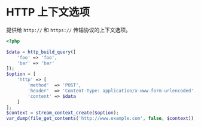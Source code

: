 # HTTP 上下文选项

提供给 `http://` 和 `https://` 传输协议的上下文选项。

```php
<?php

$data = http_build_query([
    'foo' => 'foo',
    'bar' => 'bar'
]);
$option = [
    'http' => [
        'method'  => 'POST',
        'header'  => 'Content-Type: application/x-www-form-urlencoded',
        'content' => $data
    ]
];
$context = stream_context_create($option);
var_dump(file_get_contents('http://www.example.com', false, $context));

```

